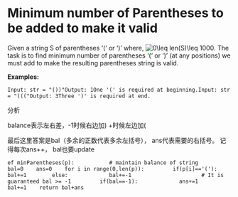 # Minimum number of Parentheses to be added to make it valid

Given a string S of parentheses ‘\(‘ or ‘\)’ where, ![0\leq len\(S\)\leq 1000](https://www.geeksforgeeks.org/wp-content/ql-cache/quicklatex.com-62045758c8e8fa096f4efb374625c2cf_l3.svg). The task is to find minimum number of parentheses ‘\(‘ or ‘\)’ \(at any positions\) we must add to make the resulting parentheses string is valid.

**Examples:**

```text
Input: str = "())"Output: 1One '(' is required at beginning.Input: str = "((("Output: 3Three ')' is required at end.
```

分析

balance表示左右差，-1时候右边加\) +时候左边加\(

最后这里答案是bal（多余的正数代表多余左括号）， ans代表需要的右括号。 记得每次ans++， bal也要update

```text
ef minParentheses(p):           # maintain balance of string      bal=0    ans=0    for i in range(0,len(p)):         if(p[i]=='('):             bal+=1        else:             bal+=-1                      # It is guaranteed bal >= -1         if(bal==-1):             ans+=1            bal+=1    return bal+ans 
```

